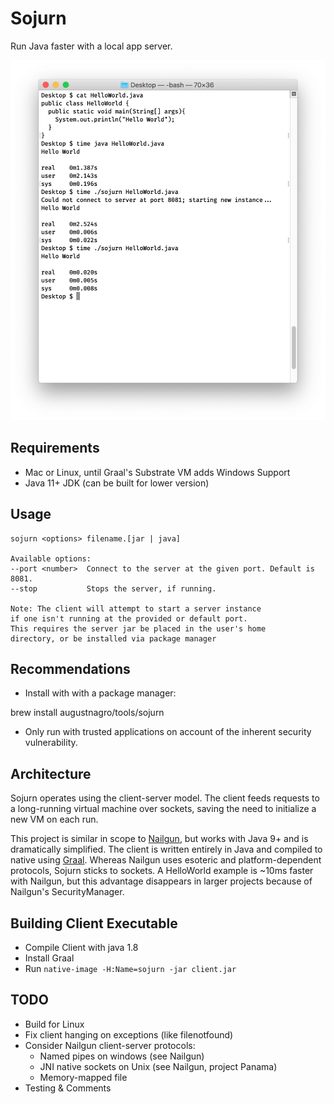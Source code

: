 # Sojurn
Run Java faster with a local app server.

![usage](./images/speedup.png "usage")

## Requirements
* Mac or Linux, until Graal's Substrate VM adds Windows Support
* Java 11+ JDK (can be built for lower version)

## Usage
```text
sojurn <options> filename.[jar | java]

Available options:
--port <number>  Connect to the server at the given port. Default is 8081.
--stop           Stops the server, if running.

Note: The client will attempt to start a server instance
if one isn't running at the provided or default port.
This requires the server jar be placed in the user's home
directory, or be installed via package manager
```

## Recommendations
* Install with with a package manager:

brew install augustnagro/tools/sojurn

* Only run with trusted applications on account of the inherent security vulnerability.

## Architecture
Sojurn operates using the client-server model. The client feeds requests to a long-running virtual machine over sockets, saving the need to initialize a new VM on each run.

This project is similar in scope to [Nailgun](https://github.com/facebook/nailgun), but works with Java 9+ and is dramatically simplified. The client is written entirely in Java and compiled to native using [Graal](https://www.graalvm.org/). Whereas Nailgun uses esoteric and platform-dependent protocols, Sojurn sticks to sockets. A HelloWorld example is ~10ms faster with Nailgun, but this advantage disappears in larger projects because of Nailgun's SecurityManager.

## Building Client Executable
* Compile Client with java 1.8
* Install Graal
* Run `native-image -H:Name=sojurn -jar client.jar`

## TODO
* Build for Linux
* Fix client hanging on exceptions (like filenotfound)
* Consider Nailgun client-server protocols:
    * Named pipes on windows (see Nailgun)
    * JNI native sockets on Unix (see Nailgun, project Panama)
    * Memory-mapped file
* Testing & Comments
